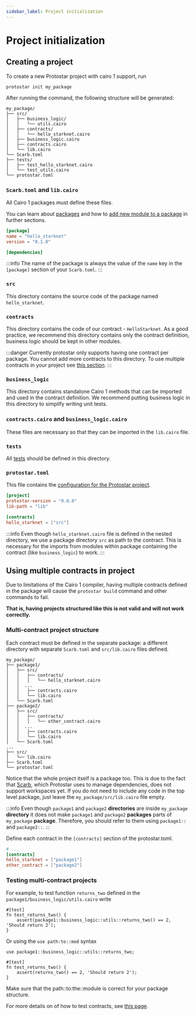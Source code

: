 ```yaml
---
sidebar_label: Project initialization
---
```


# Project initialization

## Creating a project

To create a new Protostar project with cairo 1 support, run 

```shell
protostar init my_package
```

After running the command, the following structure will be generated:

```
my_package/
├── src/
│   ├── business_logic/
│   │   └── utils.cairo
│   ├── contracts/
│   │   └── hello_starknet.cairo
│   ├── business_logic.cairo
│   ├── contracts.cairo
│   └── lib.cairo
└── Scarb.toml
├── tests/
│   ├── test_hello_starknet.cairo
│   └── test_utils.cairo
└── protostar.toml
```

### `Scarb.toml` and `lib.cairo`

All Cairo 1 packages must define these files.

You can learn about [packages](./02-understanding-cairo-packages.md) and how
to [add new module to a package](./02-understanding-cairo-packages.md#adding-a-new-module) in
further sections.

```toml title="Scarb.toml"
[package]
name = "hello_starknet"
version = "0.1.0"

[dependencies]
```
:::info 
The name of the package is always the value
of the `name` key in the `[package]` section of your `Scarb.toml`. 
:::

### `src`

This directory contains the source code of the package named `hello_starknet`. 

### `contracts`

This directory contains the code of our contract - `HelloStarknet`. As a good practice, we recommend this directory
contains only the contract definition, business logic should be kept in other modules.

:::danger
Currently protostar only supports having one contract per package. You cannot add more contracts to this directory. To
use multiple contracts in your project see [this section](#using-multiple-contracts-in-project).
:::

### `business_logic`

This directory contains standalone Cairo 1 methods that can be imported and used in the contract definition. We recommend
putting business logic in this directory to simplify writing unit tests.

### `contracts.cairo` and `business_logic.cairo`

These files are necessary so that they can be imported in the `lib.cairo` file.

### `tests`

All [tests](06-testing/README.md) should be defined in this directory.

### `protostar.toml`

This file contains the [configuration for the Protostar project](./04-protostar-toml.md).

```toml title="protostar.toml"
[project]
protostar-version = "0.0.0"
lib-path = "lib"

[contracts]
hello_starknet = ["src"]
```

:::info
Even though `hello_starknet.cairo` file is defined in the nested directory, we use a package
directory `src` as path to the contract. This is necessary for the imports from modules within package
containing the contract (like `business_logic`) to work.
:::

## Using multiple contracts in project

Due to limitations of the Cairo 1 compiler, having multiple contracts defined in the package will cause
the `protostar build` command and other commands to fail.

**That is, having projects structured like this is not valid and will not work correctly.**

### Multi-contract project structure

Each contract must be defined in the separate package: a different directory with separate `Scarb.toml`
and `src/lib.cairo` files defined.

```
my_package/
├── package1/
│   ├── src/
│   │   ├── contracts/
│   │   │   └── hello_starknet.cairo
│   │  ...
│   │   ├── contracts.cairo
│   │   └── lib.cairo
│   └── Scarb.toml
├── package2/
│   ├── src/
│   │   ├── contracts/
│   │   │   └── other_contract.cairo
│   │  ...
│   │   ├── contracts.cairo
│   │   └── lib.cairo
│   └── Scarb.toml
...
├── src/
│   └── lib.cairo
├── Scarb.toml
└── protostar.toml
```

Notice that the whole project itself is a package too.
This is due to the fact that [Scarb](https://docs.swmansion.com/scarb/), which Protostar uses 
to manage dependencies, does not support workspaces yet. If you do not
need to include any code in the top level package, just leave the `my_package/src/lib.cairo` file empty.

:::info 
Even though `package1` and `package2` **directories** are inside `my_package` **directory**
it does not make `package1` and `package2` **packages** parts of `my_package` **package**. 
Therefore, you should refer to them using `package1::` and `package2::`.
:::

Define each contract in the `[contracts]` section of the protostar.toml.
```toml title="protostar.toml"
# ...
[contracts]
hello_starknet = ["package1"]
other_contract = ["package2"]
```

### Testing multi-contract projects

For example, to test function `returns_two` defined in the `package1/business_logic/utils.cairo` write

```cairo title="Example test"
#[test]
fn test_returns_two() {
    assert(package1::business_logic::utils::returns_two() == 2, 'Should return 2');
}
```

Or using the `use path:to::mod` syntax

```cairo title="Example test
use package1::business_logic::utils::returns_two;

#[test]
fn test_returns_two() {
    assert(returns_two() == 2, 'Should return 2');
}
```

Make sure that the path::to:the::module is correct for your package structure.

For more details on of how to test contracts, see [this page](06-testing/README.md).
